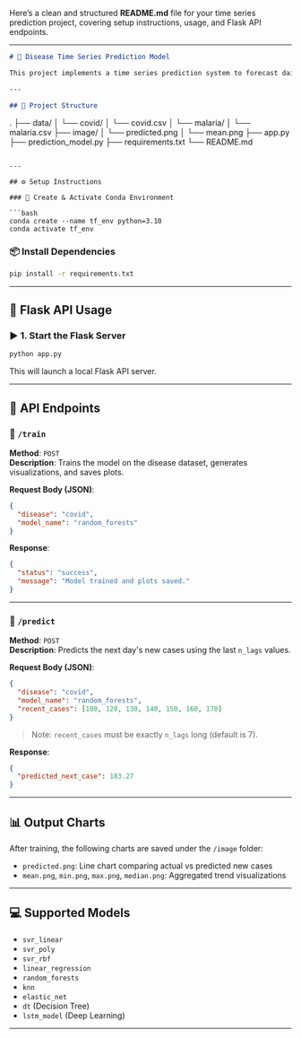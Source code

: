 Here’s a clean and structured **README.md** file for your time series prediction project, covering setup instructions, usage, and Flask API endpoints.

---

```markdown
# 🧠 Disease Time Series Prediction Model

This project implements a time series prediction system to forecast daily new cases for various diseases (like COVID, Malaria, etc.). It supports multiple ML and DL models including SVR, Random Forest, Linear Regression, and LSTM. The application is wrapped in a Flask API with endpoints for training/visualization and prediction.

---

## 📁 Project Structure

```
.
├── data/
│   └── covid/
│       └── covid.csv
│   └── malaria/
│       └── malaria.csv
├── image/
│   └── predicted.png
│   └── mean.png
├── app.py
├── prediction_model.py
├── requirements.txt
└── README.md
```

---

## ⚙️ Setup Instructions

### 🐍 Create & Activate Conda Environment

```bash
conda create --name tf_env python=3.10
conda activate tf_env
```

### 📦 Install Dependencies

```bash
pip install -r requirements.txt
```

---

## 🚀 Flask API Usage

### ▶️ 1. Start the Flask Server

```bash
python app.py
```

This will launch a local Flask API server.

---

## 🧪 API Endpoints

### 🔧 `/train`

**Method**: `POST`  
**Description**: Trains the model on the disease dataset, generates visualizations, and saves plots.

**Request Body (JSON)**:
```json
{
  "disease": "covid",
  "model_name": "random_forests"
}
```

**Response**:
```json
{
  "status": "success",
  "message": "Model trained and plots saved."
}
```

---

### 🤖 `/predict`

**Method**: `POST`  
**Description**: Predicts the next day's new cases using the last `n_lags` values.

**Request Body (JSON)**:
```json
{
  "disease": "covid",
  "model_name": "random_forests",
  "recent_cases": [100, 120, 130, 140, 150, 160, 170]
}
```

> Note: `recent_cases` must be exactly `n_lags` long (default is 7).

**Response**:
```json
{
  "predicted_next_case": 183.27
}
```

---

## 📊 Output Charts

After training, the following charts are saved under the `/image` folder:
- `predicted.png`: Line chart comparing actual vs predicted new cases
- `mean.png`, `min.png`, `max.png`, `median.png`: Aggregated trend visualizations

---

## 💻 Supported Models

- `svr_linear`
- `svr_poly`
- `svr_rbf`
- `linear_regression`
- `random_forests`
- `knn`
- `elastic_net`
- `dt` (Decision Tree)
- `lstm_model` (Deep Learning)

---

